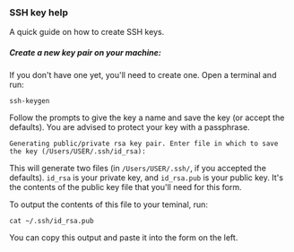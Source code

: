 ### SSH key help

A quick guide on how to create SSH keys.

##### Create a new key pair on your machine:

If you don't have one yet, you'll need to create one. Open a terminal and run:

```
ssh-keygen
```

Follow the prompts to give the key a name and save the key (or accept the defaults). You are advised to protect your key with a passphrase.

```
Generating public/private rsa key pair. Enter file in which to save the key (/Users/USER/.ssh/id_rsa):
```

This will generate two files (in `/Users/USER/.ssh/`, if you accepted the defaults). `id_rsa` is your private key, and `id_rsa.pub` is your public key. It's the contents of the public key file that you'll need for this form.

To output the contents of this file to your teminal, run:

```
cat ~/.ssh/id_rsa.pub
```

You can copy this output and paste it into the form on the left.
